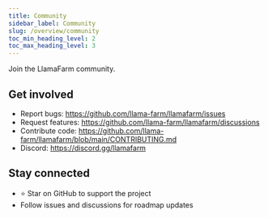 ```yaml
---
title: Community
sidebar_label: Community
slug: /overview/community
toc_min_heading_level: 2
toc_max_heading_level: 3
---
```


Join the LlamaFarm community.

## Get involved

- Report bugs: https://github.com/llama-farm/llamafarm/issues
- Request features: https://github.com/llama-farm/llamafarm/discussions
- Contribute code: https://github.com/llama-farm/llamafarm/blob/main/CONTRIBUTING.md
- Discord: https://discord.gg/llamafarm

## Stay connected

- ⭐ Star on GitHub to support the project
- Follow issues and discussions for roadmap updates
